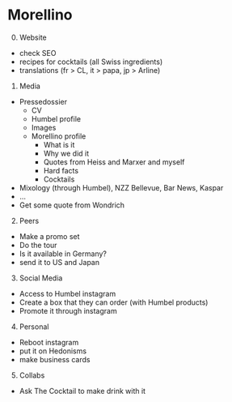 # Morellino

0. Website
* check SEO
* recipes for cocktails (all Swiss ingredients)
* translations (fr > CL, it > papa, jp > Arline)

1. Media
* Pressedossier
   * CV
   * Humbel profile
   * Images
   * Morellino profile
      * What is it
      * Why we did it
      * Quotes from Heiss and Marxer and myself
      * Hard facts
      * Cocktails
* Mixology (through Humbel), NZZ Bellevue, Bar News, Kaspar
* ...
* Get some quote from Wondrich

2. Peers
* Make a promo set
* Do the tour
* Is it available in Germany?
* send it to US and Japan

3. Social Media
* Access to Humbel instagram
* Create a box that they can order (with Humbel products)
* Promote it through instagram

4. Personal
* Reboot instagram
* put it on Hedonisms
* make business cards

5. Collabs
* Ask The Cocktail to make drink with it